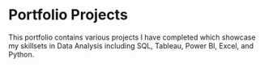 # Portfolio Projects

This portfolio contains various projects I have completed which showcase my skillsets in Data Analysis including SQL, Tableau, Power BI, Excel, and Python.
